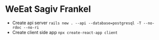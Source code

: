 # WeEat Sagiv Frankel

- Create api server `rails new . --api --database=postgresql -T --no-rdoc --no-ri`
- Create client side app `npx create-react-app client`